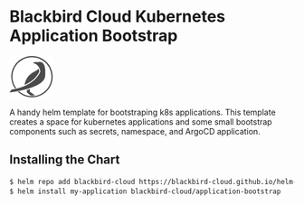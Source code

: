 # Blackbird Cloud Kubernetes Application Bootstrap

[![blackbird-logo](https://raw.githubusercontent.com/blackbird-cloud/terraform-module-template/main/.config/logo_simple.png)](https://www.blackbird.cloud)

A handy helm template for bootstraping k8s applications. This template creates a space for kubernetes applications and some small bootstrap components such as secrets, namespace, and ArgoCD application.

## Installing the Chart

```bash
$ helm repo add blackbird-cloud https://blackbird-cloud.github.io/helm-charts
$ helm install my-application blackbird-cloud/application-bootstrap
```